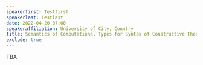 ```yaml
---
speakerfirst: Testfirst
speakerlast: Testlast
date: 2022-04-20 07:00
speakeraffiliation: University of City, Country
title: Semantics of Computational Types for Syntax of Constructive Theories
exclude: true
---
```


TBA